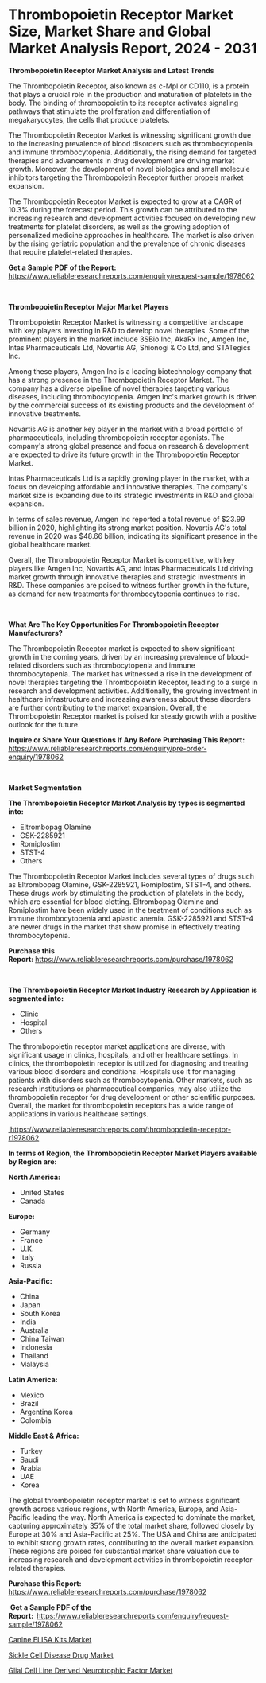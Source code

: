 <p><h1>Thrombopoietin Receptor Market Size, Market Share and Global Market Analysis Report, 2024 - 2031</h1></p><p><strong>Thrombopoietin Receptor Market Analysis and Latest Trends</strong></p>
<p><p>The Thrombopoietin Receptor, also known as c-Mpl or CD110, is a protein that plays a crucial role in the production and maturation of platelets in the body. The binding of thrombopoietin to its receptor activates signaling pathways that stimulate the proliferation and differentiation of megakaryocytes, the cells that produce platelets.</p><p>The Thrombopoietin Receptor Market is witnessing significant growth due to the increasing prevalence of blood disorders such as thrombocytopenia and immune thrombocytopenia. Additionally, the rising demand for targeted therapies and advancements in drug development are driving market growth. Moreover, the development of novel biologics and small molecule inhibitors targeting the Thrombopoietin Receptor further propels market expansion.</p><p>The Thrombopoietin Receptor Market is expected to grow at a CAGR of 10.3% during the forecast period. This growth can be attributed to the increasing research and development activities focused on developing new treatments for platelet disorders, as well as the growing adoption of personalized medicine approaches in healthcare. The market is also driven by the rising geriatric population and the prevalence of chronic diseases that require platelet-related therapies.</p></p>
<p><strong>Get a Sample PDF of the Report:&nbsp;</strong> <a href="https://www.reliableresearchreports.com/enquiry/request-sample/1978062">https://www.reliableresearchreports.com/enquiry/request-sample/1978062</a></p>
<p>&nbsp;</p>
<p><strong>Thrombopoietin Receptor Major Market Players</strong></p>
<p><p>Thrombopoietin Receptor Market is witnessing a competitive landscape with key players investing in R&D to develop novel therapies. Some of the prominent players in the market include 3SBio Inc, AkaRx Inc, Amgen Inc, Intas Pharmaceuticals Ltd, Novartis AG, Shionogi & Co Ltd, and STATegics Inc.</p><p>Among these players, Amgen Inc is a leading biotechnology company that has a strong presence in the Thrombopoietin Receptor Market. The company has a diverse pipeline of novel therapies targeting various diseases, including thrombocytopenia. Amgen Inc's market growth is driven by the commercial success of its existing products and the development of innovative treatments.</p><p>Novartis AG is another key player in the market with a broad portfolio of pharmaceuticals, including thrombopoietin receptor agonists. The company's strong global presence and focus on research & development are expected to drive its future growth in the Thrombopoietin Receptor Market.</p><p>Intas Pharmaceuticals Ltd is a rapidly growing player in the market, with a focus on developing affordable and innovative therapies. The company's market size is expanding due to its strategic investments in R&D and global expansion.</p><p>In terms of sales revenue, Amgen Inc reported a total revenue of $23.99 billion in 2020, highlighting its strong market position. Novartis AG's total revenue in 2020 was $48.66 billion, indicating its significant presence in the global healthcare market.</p><p>Overall, the Thrombopoietin Receptor Market is competitive, with key players like Amgen Inc, Novartis AG, and Intas Pharmaceuticals Ltd driving market growth through innovative therapies and strategic investments in R&D. These companies are poised to witness further growth in the future, as demand for new treatments for thrombocytopenia continues to rise.</p></p>
<p>&nbsp;</p>
<p><strong>What Are The Key Opportunities For Thrombopoietin Receptor Manufacturers?</strong></p>
<p><p>The Thrombopoietin Receptor market is expected to show significant growth in the coming years, driven by an increasing prevalence of blood-related disorders such as thrombocytopenia and immune thrombocytopenia. The market has witnessed a rise in the development of novel therapies targeting the Thrombopoietin Receptor, leading to a surge in research and development activities. Additionally, the growing investment in healthcare infrastructure and increasing awareness about these disorders are further contributing to the market expansion. Overall, the Thrombopoietin Receptor market is poised for steady growth with a positive outlook for the future.</p></p>
<p><strong>Inquire or Share Your Questions If Any Before Purchasing This Report:</strong> <a href="https://www.reliableresearchreports.com/enquiry/pre-order-enquiry/1978062">https://www.reliableresearchreports.com/enquiry/pre-order-enquiry/1978062</a></p>
<p>&nbsp;</p>
<p><strong>Market Segmentation</strong></p>
<p><strong>The Thrombopoietin Receptor Market Analysis by types is segmented into:</strong></p>
<p><ul><li>Eltrombopag Olamine</li><li>GSK-2285921</li><li>Romiplostim</li><li>STST-4</li><li>Others</li></ul></p>
<p><p>The Thrombopoietin Receptor Market includes several types of drugs such as Eltrombopag Olamine, GSK-2285921, Romiplostim, STST-4, and others. These drugs work by stimulating the production of platelets in the body, which are essential for blood clotting. Eltrombopag Olamine and Romiplostim have been widely used in the treatment of conditions such as immune thrombocytopenia and aplastic anemia. GSK-2285921 and STST-4 are newer drugs in the market that show promise in effectively treating thrombocytopenia.</p></p>
<p><strong>Purchase this Report:&nbsp;</strong><a href="https://www.reliableresearchreports.com/purchase/1978062">https://www.reliableresearchreports.com/purchase/1978062</a></p>
<p>&nbsp;</p>
<p><strong>The Thrombopoietin Receptor Market Industry Research by Application is segmented into:</strong></p>
<p><ul><li>Clinic</li><li>Hospital</li><li>Others</li></ul></p>
<p><p>The thrombopoietin receptor market applications are diverse, with significant usage in clinics, hospitals, and other healthcare settings. In clinics, the thrombopoietin receptor is utilized for diagnosing and treating various blood disorders and conditions. Hospitals use it for managing patients with disorders such as thrombocytopenia. Other markets, such as research institutions or pharmaceutical companies, may also utilize the thrombopoietin receptor for drug development or other scientific purposes. Overall, the market for thrombopoietin receptors has a wide range of applications in various healthcare settings.</p></p>
<p><a href="https://www.reliableresearchreports.com/thrombopoietin-receptor-r1978062">&nbsp;https://www.reliableresearchreports.com/thrombopoietin-receptor-r1978062</a></p>
<p><strong>In terms of Region, the Thrombopoietin Receptor Market Players available by Region are:</strong></p>
<p>
    <p> <strong> North America: </strong>
        <ul>
            <li>United States</li>
            <li>Canada</li>
        </ul>
        </p> 
    <p> <strong> Europe: </strong>
        <ul>
            <li>Germany</li>
            <li>France</li>
            <li>U.K.</li>
            <li>Italy</li>
            <li>Russia</li>
        </ul>
        </p> 
    <p> <strong> Asia-Pacific: </strong>
        <ul>
            <li>China</li>
            <li>Japan</li>
            <li>South Korea</li>
            <li>India</li>
            <li>Australia</li>
            <li>China Taiwan</li>
            <li>Indonesia</li>
            <li>Thailand</li>
            <li>Malaysia</li>
        </ul>
        </p> 
    <p> <strong> Latin America: </strong>
        <ul>
            <li>Mexico</li>
            <li>Brazil</li>
            <li>Argentina Korea</li>
            <li>Colombia</li>
        </ul>
        </p> 
    <p> <strong> Middle East & Africa: </strong>
        <ul>
            <li>Turkey</li>
            <li>Saudi</li>
            <li>Arabia</li>
            <li>UAE</li>
            <li>Korea</li>
        </ul>
    </p>
    </p>
<p><p>The global thrombopoietin receptor market is set to witness significant growth across various regions, with North America, Europe, and Asia-Pacific leading the way. North America is expected to dominate the market, capturing approximately 35% of the total market share, followed closely by Europe at 30% and Asia-Pacific at 25%. The USA and China are anticipated to exhibit strong growth rates, contributing to the overall market expansion. These regions are poised for substantial market share valuation due to increasing research and development activities in thrombopoietin receptor-related therapies.</p></p>
<p><strong>Purchase this Report: </strong><a href="https://www.reliableresearchreports.com/purchase/1978062">https://www.reliableresearchreports.com/purchase/1978062</a></p>
<p>&nbsp;<strong>Get a Sample PDF of the Report:&nbsp;&nbsp;</strong><a href="https://www.reliableresearchreports.com/enquiry/request-sample/1978062">https://www.reliableresearchreports.com/enquiry/request-sample/1978062</a></p>
<p><strong></strong></p>
<p><p><a href="https://view.publitas.com/reportprime-1/canine-elisa-kits-market-size-market-outlook-and-market-forecast-2024-to-2031/">Canine ELISA Kits Market</a></p><p><a href="https://github.com/susanjprice2023/Market-Research-Report-List-1/blob/main/sickle-cell-disease-drug-market.md">Sickle Cell Disease Drug Market</a></p><p><a href="https://github.com/ElmoRunolfsson2023/Market-Research-Report-List-1/blob/main/glial-cell-line-derived-neurotrophic-factor-market.md">Glial Cell Line Derived Neurotrophic Factor Market</a></p></p>